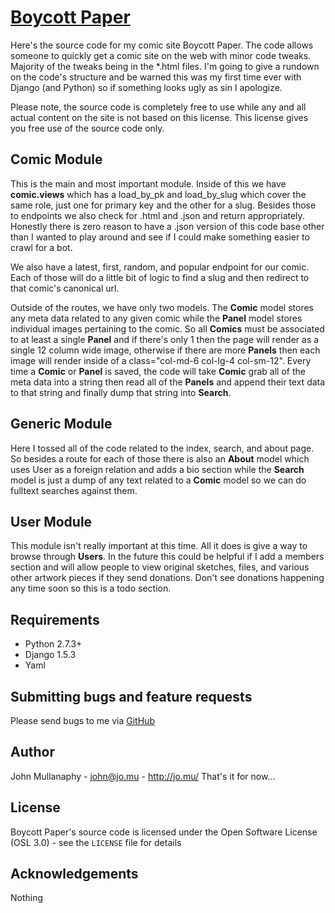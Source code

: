 [Boycott Paper](http://www.boycottpaper.com/)
=============================================

Here's the source code for my comic site Boycott Paper. The code allows someone
to quickly get a comic site on the web with minor code tweaks. Majority of the
tweaks being in the *.html files. I'm going to give a rundown on the code's
structure and be warned this was my first time ever with Django (and Python)
so if something looks ugly as sin I apologize.

Please note, the source code is completely free to use while any and all actual
content on the site is not based on this license. This license gives you free
use of the source code only.

Comic Module
------------

This is the main and most important module. Inside of this we have **comic.views** which has a load_by_pk and
load_by_slug which cover the same role, just one for primary key and the other for a slug. Besides those to endpoints we
also check for .html and .json and return appropriately. Honestly there is zero reason to have a .json version of this
code base other than I wanted to play around and see if I could make something easier to crawl for a bot.

We also have a latest, first, random, and popular endpoint for our comic. Each of those will do a little bit of logic to
find a slug and then redirect to that comic's canonical url.

Outside of the routes, we have only two models. The **Comic** model stores any meta data related to any given comic
while the **Panel** model stores individual images pertaining to the comic. So all **Comics** must be associated to at
least a single **Panel** and if there's only 1 then the page will render as a single 12 column wide image, otherwise if
there are more **Panels** then each image will render inside of a class="col-md-6 col-lg-4 col-sm-12". Every time a
**Comic** or **Panel** is saved, the code will take **Comic** grab all of the meta data into a string then read all of
the **Panels** and append their text data to that string and finally dump that string into **Search**.

Generic Module
--------------

Here I tossed all of the code related to the index, search, and about page. So besides a route for each of those there
is also an **About** model which uses User as a foreign relation and adds a bio section while the **Search** model is
just a dump of any text related to a **Comic** model so we can do fulltext searches against them.

User Module
--------------

This module isn't really important at this time. All it does is give a way to browse through **Users**. In the future
this could be helpful if I add a members section and will allow people to view original sketches, files, and various
other artwork pieces if they send donations. Don't see donations happening any time soon so this is a todo section.

Requirements
------------

- Python 2.7.3+
- Django 1.5.3
- Yaml

Submitting bugs and feature requests
------------------------------------

Please send bugs to me via
[GitHub](https://github.com/mullanaphy/boycottpaper/issues)

Author
------

John Mullanaphy - <john@jo.mu> - <http://jo.mu/>
That's it for now...

License
-------

Boycott Paper's source code is licensed under the Open Software License (OSL 3.0) -
see the `LICENSE` file for details

Acknowledgements
----------------

Nothing
